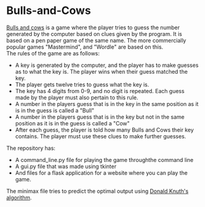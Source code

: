 # Bulls-and-Cows
<a href="https://en.wikipedia.org/wiki/Bulls_and_Cows"> Bulls and cows</a> is a game where the player tries to guess the number generated by the computer based on clues given by the program. It is based on a pen paper game of the same name. The more commercially popular games "Mastermind", and "Wordle" are based on this.<br>
The rules of the game are as follows:
<ul>
  <li>A key is generated by the computer, and the player has to make guesses as to what the key is. The player wins when their guess matched the key.</li>
  <li>The player gets twelve tries to guess what the key is.</li>
  <li>The key has 4 digits from 0-9, and no digit is repeated. Each guess made by the player must also pertain to this rule.</li>
  <li>A number in the players guess that is in the key in the same position as it is in the guess is called a "Bull"</li>
  <li>A number in the players guess that is in the key but not in the same position as it is in the guess is called a "Cow"</li>
  <li>After each guess, the player is told how many Bulls and Cows their key contains. The player must use these clues to make further guesses.</li>
</ul>
The repository has:
<ul>
  <li> A command_line.py file for playing the game throughthe command line</li>
  <li> A gui.py file that was made using tkinter</li>
  <li> And files for a flask application for a website where you can play the game.</li>
</ul>
The minimax file tries to predict the optimal output using <a href="http://www.cs.uni.edu/~wallingf/teaching/cs3530/resources/knuth-mastermind.pdf">Donald Knuth's algorithm</a>.

